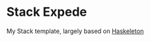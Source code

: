 # Stack Expede
My Stack template, largely based on [Haskeleton](https://github.com/tfausak/haskeleton)
